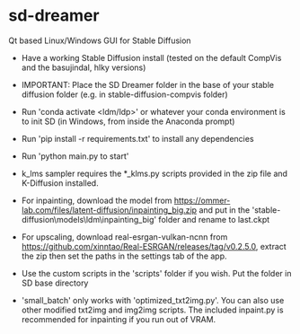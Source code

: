 # sd-dreamer
Qt based Linux/Windows GUI for Stable Diffusion

- Have a working Stable Diffusion install (tested on the default CompVis and the basujindal, hlky versions)
- IMPORTANT: Place the SD Dreamer folder in the base of your stable diffusion folder (e.g. in stable-diffusion-compvis folder)
- Run 'conda activate <ldm/ldp>' or whatever your conda environment is to init SD (in Windows, from inside the Anaconda prompt)
- Run 'pip install -r requirements.txt' to install any dependencies
- Run 'python <path-to-sd-dreamer-folder>main.py to start'
- k_lms sampler requires the *_klms.py scripts provided in the zip file and K-Diffusion installed.

- For inpainting, download the model from https://ommer-lab.com/files/latent-diffusion/inpainting_big.zip and put in the 'stable-diffusion\models\ldm\inpainting_big' folder and rename to last.ckpt

- For upscaling, download real-esrgan-vulkan-ncnn from https://github.com/xinntao/Real-ESRGAN/releases/tag/v0.2.5.0, extract the zip then set the paths in the settings tab of the app.

- Use the custom scripts in the 'scripts' folder if you wish. Put the folder in SD base directory

- 'small_batch' only works with 'optimized_txt2img.py'. You can also use other modified txt2img and img2img scripts. The included inpaint.py is recommended for inpainting if you run out of VRAM.
